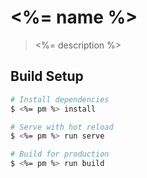 # <%= name %>

> <%= description %>

## Build Setup

``` bash
# Install dependencies
$ <%= pm %> install

# Serve with hot reload
$ <%= pm %> run serve

# Build for production
$ <%= pm %> run build
```
